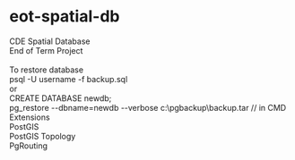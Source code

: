 # eot-spatial-db

CDE Spatial Database <br />
End of Term Project<br />
<br />
To restore database <br />
psql -U username -f backup.sql<br />
or <br />
CREATE DATABASE newdb;<br />
pg_restore --dbname=newdb --verbose c:\pgbackup\backup.tar // in CMD<br />
Extensions<br />
PostGIS<br />
PostGIS Topology<br />
PgRouting<br />

